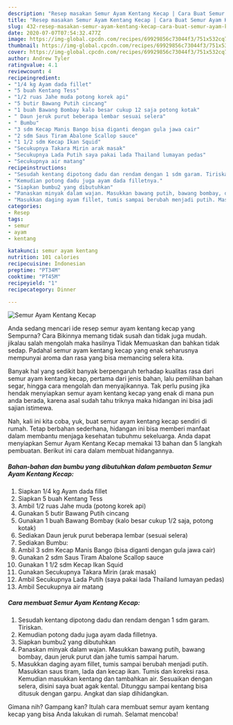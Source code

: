```yaml
---
description: "Resep masakan Semur Ayam Kentang Kecap | Cara Buat Semur Ayam Kentang Kecap Yang Sempurna"
title: "Resep masakan Semur Ayam Kentang Kecap | Cara Buat Semur Ayam Kentang Kecap Yang Sempurna"
slug: 432-resep-masakan-semur-ayam-kentang-kecap-cara-buat-semur-ayam-kentang-kecap-yang-sempurna
date: 2020-07-07T07:54:32.477Z
image: https://img-global.cpcdn.com/recipes/69929856c73044f3/751x532cq70/semur-ayam-kentang-kecap-foto-resep-utama.jpg
thumbnail: https://img-global.cpcdn.com/recipes/69929856c73044f3/751x532cq70/semur-ayam-kentang-kecap-foto-resep-utama.jpg
cover: https://img-global.cpcdn.com/recipes/69929856c73044f3/751x532cq70/semur-ayam-kentang-kecap-foto-resep-utama.jpg
author: Andrew Tyler
ratingvalue: 4.1
reviewcount: 4
recipeingredient:
- "1/4 kg Ayam dada fillet"
- "5 buah Kentang Tess"
- "1/2 ruas Jahe muda potong korek api"
- "5 butir Bawang Putih cincang"
- "1 buah Bawang Bombay kalo besar cukup 12 saja potong kotak"
- " Daun jeruk purut beberapa lembar sesuai selera"
- " Bumbu"
- "3 sdm Kecap Manis Bango bisa diganti dengan gula jawa cair"
- "2 sdm Saus Tiram Abalone Scallop sauce"
- "1 1/2 sdm Kecap Ikan Squid"
- "Secukupnya Takara Mirin arak masak"
- "Secukupnya Lada Putih saya pakai lada Thailand lumayan pedas"
- "Secukupnya air matang"
recipeinstructions:
- "Sesudah kentang dipotong dadu dan rendam dengan 1 sdm garam. Tiriskan."
- "Kemudian potong dadu juga ayam dada filletnya."
- "Siapkan bumbu2 yang dibutuhkan"
- "Panaskan minyak dalam wajan. Masukkan bawang putih, bawang bombay, daun jeruk purut dan jahe tumis sampai harum."
- "Masukkan daging ayam fillet, tumis sampai berubah menjadi putih. Masukkan saus tiram, lada dan kecap ikan. Tumis dan koreksi rasa. Kemudian masukkan kentang dan tambahkan air. Sesuaikan dengan selera, disini saya buat agak kental. Ditunggu sampai kentang bisa ditusuk dengan garpu. Angkat dan siap dihidangkan."
categories:
- Resep
tags:
- semur
- ayam
- kentang

katakunci: semur ayam kentang 
nutrition: 101 calories
recipecuisine: Indonesian
preptime: "PT34M"
cooktime: "PT45M"
recipeyield: "1"
recipecategory: Dinner

---
```



![Semur Ayam Kentang Kecap](https://img-global.cpcdn.com/recipes/69929856c73044f3/751x532cq70/semur-ayam-kentang-kecap-foto-resep-utama.jpg)

Anda sedang mencari ide resep semur ayam kentang kecap yang Sempurna? Cara Bikinnya memang tidak susah dan tidak juga mudah. jikalau salah mengolah maka hasilnya Tidak Memuaskan dan bahkan tidak sedap. Padahal semur ayam kentang kecap yang enak seharusnya mempunyai aroma dan rasa yang bisa memancing selera kita.

Banyak hal yang sedikit banyak berpengaruh terhadap kualitas rasa dari semur ayam kentang kecap, pertama dari jenis bahan, lalu pemilihan bahan segar, hingga cara mengolah dan menyajikannya. Tak perlu pusing jika hendak menyiapkan semur ayam kentang kecap yang enak di mana pun anda berada, karena asal sudah tahu triknya maka hidangan ini bisa jadi sajian istimewa.




Nah, kali ini kita coba, yuk, buat semur ayam kentang kecap sendiri di rumah. Tetap berbahan sederhana, hidangan ini bisa memberi manfaat dalam membantu menjaga kesehatan tubuhmu sekeluarga. Anda dapat menyiapkan Semur Ayam Kentang Kecap memakai 13 bahan dan 5 langkah pembuatan. Berikut ini cara dalam membuat hidangannya.

<!--inarticleads1-->

##### Bahan-bahan dan bumbu yang dibutuhkan dalam pembuatan Semur Ayam Kentang Kecap:

1. Siapkan 1/4 kg Ayam dada fillet
1. Siapkan 5 buah Kentang Tess
1. Ambil 1/2 ruas Jahe muda (potong korek api)
1. Gunakan 5 butir Bawang Putih cincang
1. Gunakan 1 buah Bawang Bombay (kalo besar cukup 1/2 saja, potong kotak)
1. Sediakan  Daun jeruk purut beberapa lembar (sesuai selera)
1. Sediakan  Bumbu:
1. Ambil 3 sdm Kecap Manis Bango (bisa diganti dengan gula jawa cair)
1. Gunakan 2 sdm Saus Tiram Abalone Scallop sauce
1. Gunakan 1 1/2 sdm Kecap Ikan Squid
1. Gunakan Secukupnya Takara Mirin (arak masak)
1. Ambil Secukupnya Lada Putih (saya pakai lada Thailand lumayan pedas)
1. Ambil Secukupnya air matang




<!--inarticleads2-->

##### Cara membuat Semur Ayam Kentang Kecap:

1. Sesudah kentang dipotong dadu dan rendam dengan 1 sdm garam. Tiriskan.
1. Kemudian potong dadu juga ayam dada filletnya.
1. Siapkan bumbu2 yang dibutuhkan
1. Panaskan minyak dalam wajan. Masukkan bawang putih, bawang bombay, daun jeruk purut dan jahe tumis sampai harum.
1. Masukkan daging ayam fillet, tumis sampai berubah menjadi putih. Masukkan saus tiram, lada dan kecap ikan. Tumis dan koreksi rasa. Kemudian masukkan kentang dan tambahkan air. Sesuaikan dengan selera, disini saya buat agak kental. Ditunggu sampai kentang bisa ditusuk dengan garpu. Angkat dan siap dihidangkan.




Gimana nih? Gampang kan? Itulah cara membuat semur ayam kentang kecap yang bisa Anda lakukan di rumah. Selamat mencoba!
